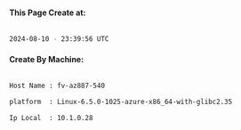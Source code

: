 
   
#### This Page Create at:

```bash

2024-08-10 - 23:39:56 UTC

```

#### Create By Machine:

```bash

Host Name : fv-az887-540

platform  : Linux-6.5.0-1025-azure-x86_64-with-glibc2.35

Ip Local  : 10.1.0.28

```

